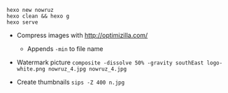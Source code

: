 ```
hexo new nowruz
hexo clean && hexo g
hexo serve
```

- Compress images with http://optimizilla.com/
    - Appends `-min` to file name

- Watermark picture
`composite -dissolve 50% -gravity southEast logo-white.png nowruz_4.jpg nowruz_4.jpg`

- Create thumbnails
`sips -Z 400 n.jpg`

